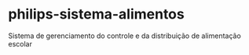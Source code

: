 # philips-sistema-alimentos
Sistema de gerenciamento do controle e da distribuição de alimentação escolar
